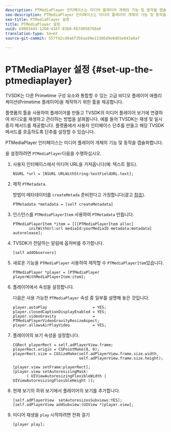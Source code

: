 ```yaml
---
description: PTMediaPlayer 인터페이스는 미디어 플레이어 개체의 기능 및 동작을 캡슐화합니다.
seo-description: PTMediaPlayer 인터페이스는 미디어 플레이어 개체의 기능 및 동작을 캡슐화합니다.
seo-title: PTMediaPlayer 설정
title: PTMediaPlayer 설정
uuid: 698034d3-1260-416f-83b0-6b7d058750a0
translation-type: tm+mt
source-git-commit: 557f42cd9a6f356aa99e13386d9e8d65e043a6af

---
```



# PTMediaPlayer 설정 {#set-up-the-ptmediaplayer}

TVSDK는 다른 Primetime 구성 요소와 통합할 수 있는 고급 비디오 플레이어 애플리케이션(Primetime 플레이어)을 제작하기 위한 툴을 제공합니다.

플랫폼의 툴을 사용하여 플레이어를 만들고 TVSDK의 미디어 플레이어 보기에 연결하여 비디오를 재생하고 관리하는 방법을 살펴봅니다. 예를 들어 TVSDK는 재생 및 일시 중지 메서드를 제공합니다. 플랫폼에서 사용자 인터페이스 단추를 만들고 해당 TVSDK 메서드를 호출하도록 단추를 설정할 수 있습니다.

PTMediaPlayer 인터페이스는 미디어 플레이어 개체의 기능 및 동작을 캡슐화합니다.

을 설정하려면 `PTMediaPlayer`다음을 수행하십시오.

1. 사용자 인터페이스에서 미디어 URL을 가져옵니다(예: 텍스트 필드).

   ```
   NSURL *url = [NSURL URLWithString:textFieldURL.text];
   ```

1. 제작 `PTMetadata`.

   방법이 메타데이터를 `createMetada` 준비한다고 가정합니다(광고 [참조](../../ios-3x-advertising/ios-3x-advertising-requirements.md)).

   ```
   PTMetadata *metadata = [self createMetadata]
   ```

1. 인스턴스를 `PTMediaPlayerItem` 사용하여 `PTMetadata` 만듭니다.

   ```
   PTMediaPlayerItem *item = [[[PTMediaPlayerItem alloc] 
          initWithUrl:url mediaId:yourMediaID metadata:metadata] autorelease];
   ```

1. TVSDK가 전달하는 알림에 옵저버를 추가합니다.

   ```
   [self addObservers]
   ```

1. 새로운 기능을 `PTMediaPlayer` 사용하여 제작할 수 `PTMediaPlayerItem`있습니다.

   ```
   PTMediaPlayer *player = [PTMediaPlayer playerWithMediaPlayerItem:item];
   ```

1. 플레이어에서 속성을 설정합니다.

   다음은 사용 가능한 `PTMediaPlayer` 속성 중 일부를 설명해 놓은 것입니다.

   ```
   player.autoPlay                    = YES;  
   player.closedCaptionDisplayEnabled = YES; 
   player.videoGravity                = PTMediaPlayerVideoGravityResizeAspect;  
   player.allowsAirPlayVideo          = YES;
   ```

1. 플레이어의 보기 속성을 설정합니다.

   ```
   CGRect playerRect = self.adPlayerView.frame;  
   playerRect.origin = CGPointMake(0, 0); 
   playerRect.size = CGSizeMake(self.adPlayerView.frame.size.width,  
                                self.adPlayerView.frame.size.height); 
   
   [player.view setFrame:playerRect]; 
   [player.view setAutoresizingMask:  
         ( UIViewAutoresizingFlexibleWidth | UIViewAutoresizingFlexibleHeight )];
   ```

1. 현재 보기의 하위 보기에서 플레이어의 보기를 추가합니다.

   ```
   [self.adPlayerView  setAutoresizesSubviews:YES];  
   [self.adPlayerView addSubview:(UIView *)player.view];
   ```

1. 미디어 재생을 `play` 시작하려면 전화 걸기

   ```
   [player play];
   ```
